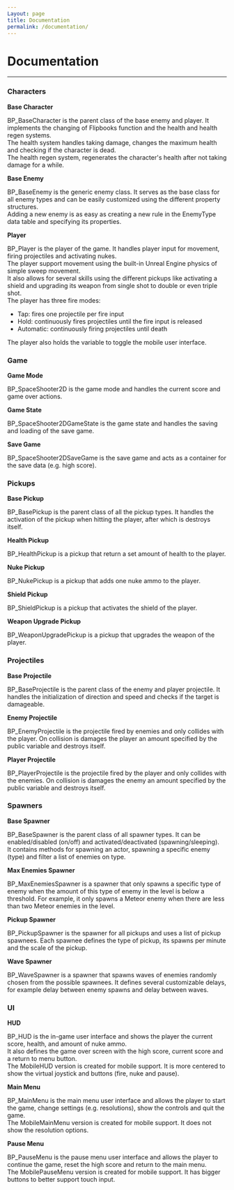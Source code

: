 ```yaml
---
Layout: page
title: Documentation
permalink: /documentation/
---
```


# Documentation

***

### Characters

__Base Character__

BP_BaseCharacter is the parent class of the base enemy and player. It implements the changing of Flipbooks function and the health and health regen systems.  
The health system handles taking damage, changes the maximum health and checking if the character is dead.  
The health regen system, regenerates the character's health after not taking damage for a while.
    
__Base Enemy__

BP_BaseEnemy is the generic enemy class. It serves as the base class for all enemy types and can be easily customized using the different property structures.  
Adding a new enemy is as easy as creating a new rule in the EnemyType data table and specifying its properties.

__Player__

BP_Player is the player of the game. It handles player input for movement, firing projectiles and activating nukes.  
The player support movement using the built-in Unreal Engine physics of simple sweep movement.  
It also allows for several skills using the different pickups like activating a shield and upgrading its weapon from single shot to double or even triple shot.  
The player has three fire modes:
* Tap: fires one projectile per fire input  
* Hold: continuously fires projectiles until the fire input is released  
* Automatic: continuously firing projectiles until death

The player also holds the variable to toggle the mobile user interface.

### Game

__Game Mode__

BP_SpaceShooter2D is the game mode and handles the current score and game over actions.

__Game State__

BP_SpaceShooter2DGameState is the game state and handles the saving and loading of the save game.

__Save Game__

BP_SpaceShooter2DSaveGame is the save game and acts as a container for the save data (e.g. high score).

### Pickups

__Base Pickup__

BP_BasePickup is the parent class of all the pickup types. It handles the activation of the pickup when hitting the player, after which is destroys itself.

__Health Pickup__

BP_HealthPickup is a pickup that return a set amount of health to the player.

__Nuke Pickup__

BP_NukePickup is a pickup that adds one nuke ammo to the player.

__Shield Pickup__

BP_ShieldPickup is a pickup that activates the shield of the player.

__Weapon Upgrade Pickup__

BP_WeaponUpgradePickup is a pickup that upgrades the weapon of the player.

### Projectiles

__Base Projectile__

BP_BaseProjectile is the parent class of the enemy and player projectile. It handles the initialization of direction and speed and checks if the target is damageable.

__Enemy Projectile__

BP_EnemyProjectile is the projectile fired by enemies and only collides with the player. On collision is damages the player an amount specified by the public variable and destroys itself.

__Player Projectile__

BP_PlayerProjectile is the projectile fired by the player and only collides with the enemies. On collision is damages the enemy an amount specified by the public variable and destroys itself.

### Spawners

__Base Spawner__

BP_BaseSpawner is the parent class of all spawner types. It can be enabled/disabled (on/off) and activated/deactivated (spawning/sleeping).  
It contains methods for spawning an actor, spawning a specific enemy (type) and filter a list of enemies on type.

__Max Enemies Spawner__

BP_MaxEnemiesSpawner is a spawner that only spawns a specific type of enemy when the amount of this type of enemy in the level is below a threshold. For example, it only spawns a Meteor enemy when there are less than two Meteor enemies in the level.

__Pickup Spawner__

BP_PickupSpawner is the spawner for all pickups and uses a list of pickup spawnees. Each spawnee defines the type of pickup, its spawns per minute and the scale of the pickup.

__Wave Spawner__

BP_WaveSpawner is a spawner that spawns waves of enemies randomly chosen from the possible spawnees. It defines several customizable delays, for example delay between enemy spawns and delay between waves.

### UI

__HUD__

BP_HUD is the in-game user interface and shows the player the current score, health, and amount of nuke ammo.  
It also defines the game over screen with the high score, current score and a return to menu button.  
The MobileHUD version is created for mobile support. It is more centered to show the virtual joystick and buttons (fire, nuke and pause).

__Main Menu__

BP_MainMenu is the main menu user interface and allows the player to start the game, change settings (e.g. resolutions), show the controls and quit the game.  
The MobileMainMenu version is created for mobile support. It does not show the resolution options.

__Pause Menu__

BP_PauseMenu is the pause menu user interface and allows the player to continue the game, reset the high score and return to the main menu.  
The MobilePauseMenu version is created for mobile support. It has bigger buttons to better support touch input.